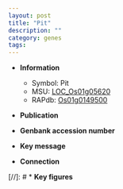 ```yaml
---
layout: post
title: "Pit"
description: ""
category: genes
tags: 
---
```


* **Information**  
    + Symbol: Pit  
    + MSU: [LOC_Os01g05620](http://rice.uga.edu/cgi-bin/ORF_infopage.cgi?orf=LOC_Os01g05620)  
    + RAPdb: [Os01g0149500](http://rapdb.dna.affrc.go.jp/viewer/gbrowse_details/irgsp1?name=Os01g0149500)  

* **Publication**  

* **Genbank accession number**  

* **Key message**  

* **Connection**  

[//]: # * **Key figures**  


